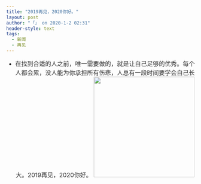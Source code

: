 ```yaml
---
title: "2019再见，2020你好。"
layout: post
author: "「」 on 2020-1-2 02:31"
header-style: text
tags:
  - 新闻
  - 再见
---
```


<head></head>
<body>
 <div align="right"> 
  <ul type="1" class="litype_1"> 
   <li><font color="#333333"><font face="&amp;quot;"><font style="font-size:16px"> 
       <div align="center">
         在找到合适的人之前，唯一需要做的，就是让自己足够的优秀。每个人都会累，没人能为你承担所有伤悲，人总有一段时间要学会自己长大。2019再见，2020你好。 
        <ignore_js_op> 
         <img aid="1324434" src="https://bbs.boniu123.cc/data/attachment/forum/202001/01/073559nyfdx01y10fypoep.png" zoomfile="data/attachment/forum/202001/01/073559nyfdx01y10fypoep.png" file="data/attachment/forum/202001/01/073559nyfdx01y10fypoep.png" width="269" inpost="1"> 
         <div class="tip tip_4 aimg_tip" id="aimg_1324434_menu" style="position: absolute; display: none" disautofocus="true"> 
          <div class="xs0"> 
           <p><strong>image_2019_12_31T23_35_16_548Z.png</strong> <em class="xg1">(251.93 KB, 下载次数: 0)</em></p> 
           <p> <a href="forum.php?mod=attachment&amp;aid=MTMyNDQzNHwwYjdkNjkwN3wxNTc3OTUwMTkxfDB8NTQ0OTI0&amp;nothumb=yes" target="_blank">下载附件</a> &nbsp;<a href="javascript:;" onclick="showWindow(this.id, this.getAttribute('url'), 'get', 0);" id="savephoto_1324434" url="home.php?mod=spacecp&amp;ac=album&amp;op=saveforumphoto&amp;aid=1324434&amp;handlekey=savephoto_1324434">保存到相册</a> </p> 
           <p>2019再见，2020你好。</p> 
           <p class="xg1 y"><span title="2020-1-1 07:35">昨天&nbsp;07:35</span> 上传</p> 
          </div> 
          <div class="tip_horn"></div> 
         </div> 
        </ignore_js_op> 
       </div><br> </font></font></font><br> </li> 
  </ul> 
 </div>
 <br> 
 <br>
</body>



